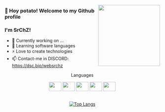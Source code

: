 <p align="center">
  <img align="right" height="200" src="..." />
</p align="center">

### 👋 Hoy potato! Welcome to my Github profile
### I'm SrChZ!

- 🔭 Currently working on ...
- 🌱 Learning software languages
- ⚡ Love to create technologies
- 📫 Contact-me in DISCORD: https://dsc.bio/websrchz

<div align="center">
  <p>Languages</p>
  <img aling="center" height="30" width="40" src="https://cdn.jsdelivr.net/gh/devicons/devicon/icons/python/python-original.svg"/>
  <img aling="center" height="30" width="40" src="https://cdn.jsdelivr.net/gh/devicons/devicon/icons/java/java-original.svg"/>
  <img aling="center" height="30" width="40" src="https://cdn.jsdelivr.net/gh/devicons/devicon/icons/javascript/javascript-original.svg"/>
  <img aling="center" height="30" width="40" src="https://cdn.jsdelivr.net/gh/devicons/devicon/icons/html5/html5-original.svg"/>
  <img aling="center" height="30" width="40" src="https://cdn.jsdelivr.net/gh/devicons/devicon/icons/css3/css3-original.svg" />
</div>

<br>
<div align="center">

  
  [![Top Langs](https://github-readme-stats.vercel.app/api/top-langs/?username=WebSrChZ&layout=compact&langs_count=10&theme=dark&hide_title=true)](https://github.com/WebSrChZ/github-readme-stats)
</div>

